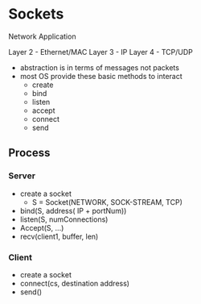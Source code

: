 # Sockets

Network Application

Layer 2 - Ethernet/MAC
Layer 3 - IP
Layer 4 - TCP/UDP

* abstraction is in terms of messages not packets
* most OS provide these basic methods to interact
  * create
  * bind
  * listen
  * accept
  * connect
  * send

## Process

### Server
* create a socket
  * S = Socket(NETWORK, SOCK-STREAM, TCP)
* bind(S, address( IP + portNum))
* listen(S, numConnections)
* Accept(S, ...)
* recv(client1, buffer, len)

### Client
* create a socket
* connect(cs, destination address)
* send()
